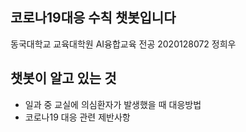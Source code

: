 ## 코로나19대응 수칙 챗봇입니다
동국대학교 교육대학원 AI융합교육 전공 2020128072 정희우

## 챗봇이 알고 있는 것
- 일과 중 교실에 의심환자가 발생했을 때 대응방법
- 코로나19 대응 관련 제반사항
